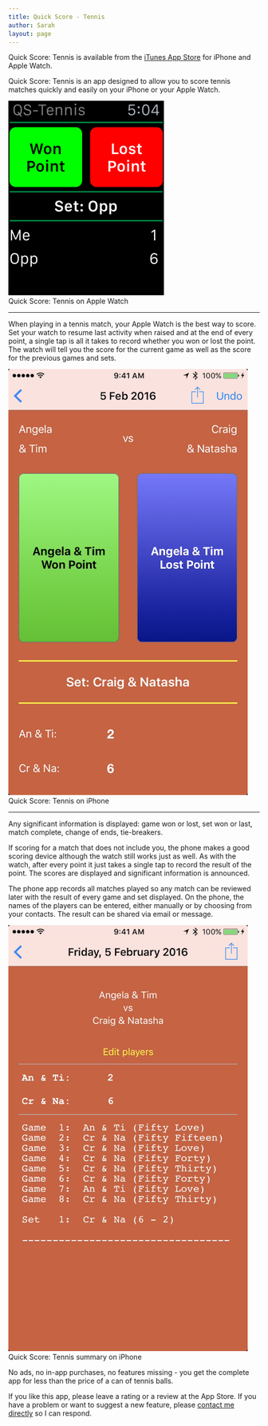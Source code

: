 ```yaml
---
title: Quick Score - Tennis
author: Sarah
layout: page
---
```

Quick Score: Tennis is available from the [iTunes App Store][1] for iPhone and Apple Watch.

Quick Score: Tennis is an app designed to allow you to score tennis matches quickly and easily on your iPhone or your Apple Watch.

![Quick Score: Tennis on Apple Watch][3]
<br> Quick Score: Tennis on Apple Watch

---

When playing in a tennis match, your Apple Watch is the best way to score. Set your watch to resume last activity when raised and at the end of every point, a single tap is all it takes to record whether you won or lost the point. The watch will tell you the score for the current game as well as the score for the previous games and sets.

![Quick Score: Tennis on iPhone][4]
<br> Quick Score: Tennis on iPhone

--- 

Any significant information is displayed: game won or lost, set won or last, match complete, change of ends, tie-breakers.

If scoring for a match that does not include you, the phone makes a good scoring device although the watch still works just as well. As with the watch, after every point it just takes a single tap to record the result of the point. The scores are displayed and significant information is announced.

The phone app records all matches played so any match can be reviewed later with the result of every game and set displayed. On the phone, the names of the players can be entered, either manually or by choosing from your contacts.  The result can be shared via email or message.

![Quick Score: Tennis summary][5]
<br> Quick Score: Tennis summary on iPhone

No ads, no in-app purchases, no features missing - you get the complete app for less than the price of a can of tennis balls.

If you like this app, please leave a rating or a review at the App Store. If you have a problem or want to suggest a new feature, please [contact me directly][2] so I can respond.

[1]: https://itunes.apple.com/app/quick-score-tennis/id1065155745
[2]: mailto:sarah@troz.net?subject=Quick%20Score%3A%20Tennis
[3]: /images/QST_Watch.png
[4]: /images/QST1.png
[5]: /images/QST2.png